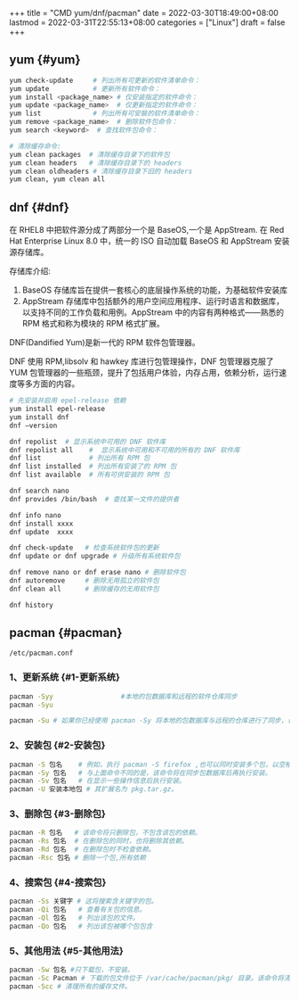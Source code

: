+++
title = "CMD yum/dnf/pacman"
date = 2022-03-30T18:49:00+08:00
lastmod = 2022-03-31T22:55:13+08:00
categories = ["Linux"]
draft = false
+++

## yum {#yum}

```bash
yum check-update     # 列出所有可更新的软件清单命令：
yum update           # 更新所有软件命令：
yum install <package_name> # 仅安装指定的软件命令：
yum update <package_name>  # 仅更新指定的软件命令：
yum list             # 列出所有可安裝的软件清单命令：
yum remove <package_name>  # 删除软件包命令：
yum search <keyword>  # 查找软件包命令：

# 清除缓存命令:
yum clean packages  # 清除缓存目录下的软件包
yum clean headers   # 清除缓存目录下的 headers
yum clean oldheaders # 清除缓存目录下旧的 headers
yum clean, yum clean all
```


## dnf {#dnf}

在 RHEL8 中把软件源分成了两部分一个是 BaseOS,一个是 AppStream.
在 Red Hat Enterprise Linux 8.0 中，统一的 ISO 自动加载 BaseOS 和 AppStream 安装源存储库。

存储库介绍:

1.  BaseOS 存储库旨在提供一套核心的底层操作系统的功能，为基础软件安装库
2.  AppStream 存储库中包括额外的用户空间应用程序、运行时语言和数据库，以支持不同的工作负载和用例。AppStream 中的内容有两种格式——熟悉的 RPM 格式和称为模块的 RPM 格式扩展。

DNF(Dandified Yum)是新一代的 RPM 软件包管理器。

DNF 使用 RPM,libsolv 和 hawkey 库进行包管理操作，DNF 包管理器克服了 YUM 包管理器的一些瓶颈，提升了包括用户体验，内存占用，依赖分析，运行速度等多方面的内容。

```bash
# 先安装并启用 epel-release 依赖
yum install epel-release
yum install dnf
dnf –version

dnf repolist  # 显示系统中可用的 DNF 软件库
dnf repolist all    #  显示系统中可用和不可用的所有的 DNF 软件库
dnf list            # 列出所有 RPM 包
dnf list installed  # 列出所有安装了的 RPM 包
dnf list available  # 所有可供安装的 RPM 包

dnf search nano
dnf provides /bin/bash  # 查找某一文件的提供者

dnf info nano
dnf install xxxx
dnf update  xxxx

dnf check-update   # 检查系统软件包的更新
dnf update or dnf upgrade # 升级所有系统软件包

dnf remove nano or dnf erase nano # 删除软件包
dnf autoremove     # 删除无用孤立的软件包
dnf clean all      # 删除缓存的无用软件包

dnf history
```


## pacman {#pacman}

`/etc/pacman.conf`


### 1、更新系统 {#1-更新系统}

```bash
pacman -Syy					#本地的包数据库和远程的软件仓库同步
pacman -Syu

pacman -Su # 如果你已经使用 pacman -Sy 将本地的包数据库与远程的仓库进行了同步，也可以只执行：
```


### 2、安装包 {#2-安装包}

```bash
pacman -S 包名    # 例如，执行 pacman -S firefox ,也可以同时安装多个包，以空格分隔包名即可。
pacman -Sy 包名   # 与上面命令不同的是，该命令将在同步包数据库后再执行安装。
pacman -Sv 包名   # 在显示一些操作信息后执行安装。
pacman -U 安装本地包 # 其扩展名为 pkg.tar.gz。
```


### 3、删除包 {#3-删除包}

```bash
pacman -R 包名   # 该命令将只删除包，不包含该包的依赖。
pacman -Rs 包名  # 在删除包的同时，也将删除其依赖。
pacman -Rd 包名  # 在删除包时不检查依赖。
pacman -Rsc 包名 # 删除一个包,所有依赖
```


### 4、搜索包 {#4-搜索包}

```bash
pacman -Ss 关键字 # 这将搜索含关键字的包。
pacman -Qi 包名   # 查看有关包的信息。
pacman -Ql 包名   # 列出该包的文件。
pacman -Qo 包名   # 列出该包被哪个包包含
```


### 5、其他用法 {#5-其他用法}

```bash
pacman -Sw 包名 #只下载包，不安装。
pacman -Sc Pacman # 下载的包文件位于 /var/cache/pacman/pkg/ 目录。该命令将清理未安装的包文件
pacman -Scc # 清理所有的缓存文件。
```